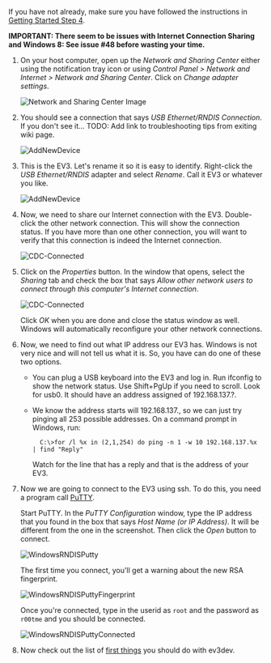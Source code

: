 If you have not already, make sure you have followed the instructions in [Getting Started Step 4](Getting-started-v2#step-4-enable-usb-networking).

**IMPORTANT: There seem to be issues with Internet Connection Sharing and Windows 8: See issue #48 before wasting your time.**

1. On your host computer, open up the *Network and Sharing Center* either using the notification tray icon or using *Control Panel > Network and Internet > Network and Sharing Center*. Click on *Change adapter settings*.

    ![Network and Sharing Center Image](images/WindowsRNDIS/Network-and-Sharing-Center-Change-adapter-settings.png)

2. You should see a connection that says *USB Ethernet/RNDIS Connection*. If you don't see it... TODO: Add link to troubleshooting tips from exiting wiki page.

    ![AddNewDevice](images/WindowsRNDIS/Network-Connections.png)

3. This is the EV3. Let's rename it so it is easy to identify. Right-click the *USB Ethernet/RNDIS* adapter and select *Rename*. Call it EV3 or whatever you like.

    ![AddNewDevice](images/WindowsRNDIS/Network-Connections-Rename.png)

4. Now, we need to share our Internet connection with the EV3. Double-click the other network connection. This will show the connection status. If you have more than one other connection, you will want to verify that this connection is indeed the Internet connection.

    ![CDC-Connected](images/WindowsRNDIS/Local-Area-Connection-Status.png)

5. Click on the *Properties* button. In the window that opens, select the *Sharing* tab and check the box that says *Allow other network users to connect through this computer's Internet connection*.

    ![CDC-Connected](images/WindowsRNDIS/Local-Area-Connection-Properties-Sharing.png)
    
    Click *OK* when you are done and close the status window as well. Windows will automatically reconfigure your other network connections.

4. Now, we need to find out what IP address our EV3 has. Windows is not very nice and will not tell us what it is. So, you have can do one of these two options.



    * You can plug a USB keyboard into the EV3 and log in. Run ifconfig to show the network status. Use Shift+PgUp if you need to scroll. Look for usb0. It should have an address assigned of 192.168.137.?.

    * We know the address starts will 192.168.137., so we can just try pinging all 253 possible addresses. On a command prompt in Windows, run:

            C:\>for /l %x in (2,1,254) do ping -n 1 -w 10 192.168.137.%x | find "Reply"

        Watch for the line that has a reply and that is the address of your EV3.


6. Now we are going to connect to the EV3 using ssh. To do this, you need a program call [PuTTY](http://www.chiark.greenend.org.uk/%7Esgtatham/putty/).

    Start PuTTY. In the *PuTTY Configuration* window, type the IP address that you found in the box that says *Host Name (or IP Address)*. It will be different from the one in the screenshot. Then click the *Open* button to connect.

    ![WindowsRNDISPutty](images/WindowsRNDIS/WindowsRNDISPutty.png)

    The first time you connect, you'll get a warning about the new RSA fingerprint.

    ![WindowsRNDISPuttyFingerprint](images/WindowsRNDIS/WindowsRNDISPuttyFingerprint.png)

    Once you're connected, type in the userid as `root` and the password as `r00tme` and you should be connected.

    ![WindowsRNDISPuttyConnected](images/WindowsRNDIS/WindowsRNDISPuttyConnected.png)

7. Now check out the list of [first things](Getting-started-v2#step-7-first-things-to-do-with-ev3dev) you should do with ev3dev.